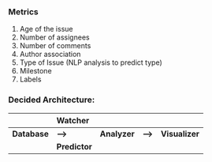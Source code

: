 ### Metrics

1. Age of the issue
2. Number of assignees
3. Number of comments
4. Author association
5. Type of Issue (NLP analysis to predict type)
6. Milestone
7. Labels


### Decided Architecture:

|| Watcher ||||
|:-----------| :------------- | :------------- |:------------- |:------------- |
|**Database**| **-->** | **Analyzer**   | **-->** |**Visualizer**|
||**Predictor** ||||
